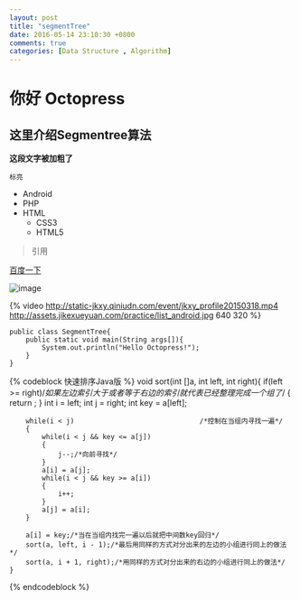 ```yaml
---
layout: post
title: "segmentTree"
date: 2016-05-14 23:10:30 +0800
comments: true
categories: [Data Structure , Algorithm]
---
```

# 你好 Octopress
## 这里介绍Segmentree算法

**这段文字被加粗了**

`标亮`

- Android
- PHP
- HTML
	- CSS3
	- HTML5
> 引用

[百度一下](http://www.baidu.com)

![image](http://www.nxist.com/Economic/images/banner1.jpg)

{% video http://static-jkxy.qiniudn.com/event/jkxy_profile20150318.mp4 http://assets.jikexueyuan.com/practice/list_android.jpg 640 320 %}

```
public class SegmentTree{
	public static void main(String args[]){
		System.out.println("Hello Octopress!");
	}
}
```
{% codeblock  快速排序Java版 %}
void sort(int []a, int left, int right){
        if(left >= right)/*如果左边索引大于或者等于右边的索引就代表已经整理完成一个组了*/
        {
            return ;
        }
        int i = left;
        int j = right;
        int key = a[left];

        while(i < j)                               /*控制在当组内寻找一遍*/
        {
            while(i < j && key <= a[j])
            {
                j--;/*向前寻找*/
            }
            a[i] = a[j];
            while(i < j && key >= a[i])
            {
                i++;
            }
            a[j] = a[i];
        }

        a[i] = key;/*当在当组内找完一遍以后就把中间数key回归*/
        sort(a, left, i - 1);/*最后用同样的方式对分出来的左边的小组进行同上的做法*/
        sort(a, i + 1, right);/*用同样的方式对分出来的右边的小组进行同上的做法*/
    }
{% endcodeblock %}